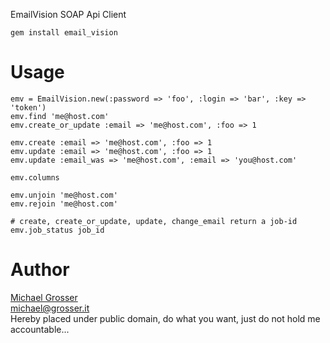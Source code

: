 EmailVision SOAP Api Client

    gem install email_vision

Usage
=====

    emv = EmailVision.new(:password => 'foo', :login => 'bar', :key => 'token')
    emv.find 'me@host.com'
    emv.create_or_update :email => 'me@host.com', :foo => 1

    emv.create :email => 'me@host.com', :foo => 1
    emv.update :email => 'me@host.com', :foo => 1
    emv.update :email_was => 'me@host.com', :email => 'you@host.com'

    emv.columns

    emv.unjoin 'me@host.com'
    emv.rejoin 'me@host.com'

    # create, create_or_update, update, change_email return a job-id
    emv.job_status job_id

Author
======
[Michael Grosser](http://grosser.it)  
michael@grosser.it  
Hereby placed under public domain, do what you want, just do not hold me accountable...